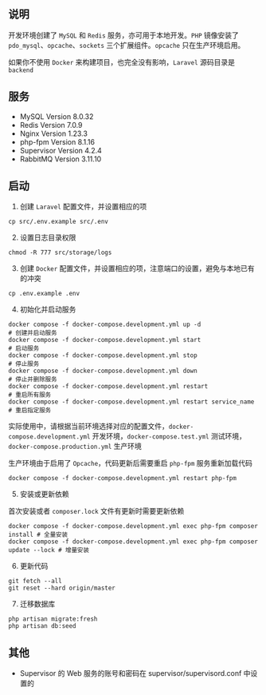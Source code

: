 ## 说明

开发环境创建了 `MySQL` 和 `Redis` 服务，亦可用于本地开发。`PHP` 镜像安装了 `pdo_mysql`、`opcache`、`sockets` 三个扩展组件。`opcache` 只在生产环境启用。

如果你不使用 `Docker` 来构建项目，也完全没有影响，`Laravel` 源码目录是 `backend`

## 服务

- MySQL Version 8.0.32
- Redis Version 7.0.9
- Nginx Version 1.23.3
- php-fpm Version 8.1.16
- Supervisor Version 4.2.4
- RabbitMQ Version 3.11.10

## 启动

1. 创建 `Laravel` 配置文件，并设置相应的项

```shell
cp src/.env.example src/.env
```

2. 设置日志目录权限

```shell
chmod -R 777 src/storage/logs
```

3. 创建 `Docker` 配置文件，并设置相应的项，注意端口的设置，避免与本地已有的冲突

```shell
cp .env.example .env
```

4. 初始化并启动服务

```shell
docker compose -f docker-compose.development.yml up -d                               # 创建并启动服务
docker compose -f docker-compose.development.yml start                               # 启动服务
docker compose -f docker-compose.development.yml stop                                # 停止服务
docker compose -f docker-compose.development.yml down                                # 停止并删除服务
docker compose -f docker-compose.development.yml restart                             # 重启所有服务
docker compose -f docker-compose.development.yml restart service_name                # 重启指定服务
```

实际使用中，请根据当前环境选择对应的配置文件，`docker-compose.development.yml` 开发环境，`docker-compose.test.yml` 测试环境，`docker-compose.production.yml` 生产环境

生产环境由于启用了 `Opcache`，代码更新后需要重启 `php-fpm` 服务重新加载代码

```shell
docker compose -f docker-compose.development.yml restart php-fpm
```

5. 安装或更新依赖

首次安装或者 `composer.lock` 文件有更新时需要更新依赖

```shell
docker compose -f docker-compose.development.yml exec php-fpm composer install # 全量安装
docker compose -f docker-compose.development.yml exec php-fpm composer update --lock # 增量安装
```

6. 更新代码

```shell
git fetch --all
git reset --hard origin/master
```

7. 迁移数据库

```shell
php artisan migrate:fresh
php artisan db:seed
```

## 其他

- Supervisor 的 Web 服务的账号和密码在 supervisor/supervisord.conf 中设置的